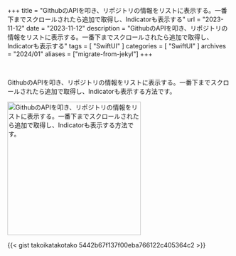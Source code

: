 +++
title = "GithubのAPIを叩き、リポジトリの情報をリストに表示する。一番下までスクロールされたら追加で取得し、Indicatorも表示する"
url = "2023-11-12"
date = "2023-11-12"
description = "GithubのAPIを叩き、リポジトリの情報をリストに表示する。一番下までスクロールされたら追加で取得し、Indicatorも表示する"
tags = [
  "SwiftUI"
]
categories = [
  "SwiftUI"
]
archives = "2024/01"
aliases = ["migrate-from-jekyl"]
+++

<br>

GithubのAPIを叩き、リポジトリの情報をリストに表示する。一番下までスクロールされたら追加で取得し、Indicatorも表示する方法です。

<img src="2023-11-12.gif" width="300px" alt="GithubのAPIを叩き、リポジトリの情報をリストに表示する。一番下までスクロールされたら追加で取得し、Indicatorも表示する方法です。">


{{< gist takoikatakotako 5442b67f137f00eba766122c405364c2 >}}

